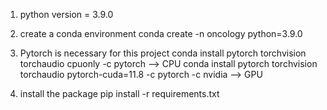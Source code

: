 1. python version = 3.9.0
2. create a conda environment
    conda create -n oncology python=3.9.0
3. Pytorch is necessary for this project
    conda install pytorch torchvision torchaudio cpuonly -c pytorch --> CPU
    conda install pytorch torchvision torchaudio pytorch-cuda=11.8 -c pytorch -c nvidia --> GPU

4. install the package
    pip install -r requirements.txt